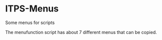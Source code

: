 # ITPS-Menus
 Some menus for scripts
 
 The menufunction script has about 7 different menus that can be copied.
